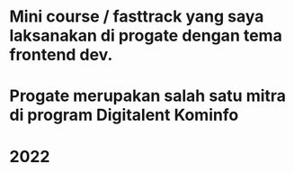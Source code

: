 # Mini course / fasttrack yang saya laksanakan di progate dengan tema frontend dev.
# Progate merupakan salah satu mitra di program Digitalent Kominfo
# 2022
